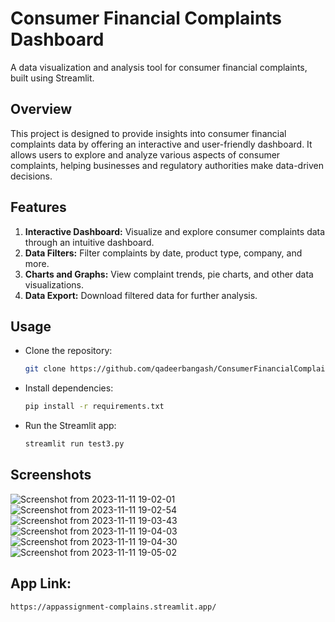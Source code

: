 # Consumer Financial Complaints Dashboard

A data visualization and analysis tool for consumer financial complaints, built using Streamlit.

## Overview

This project is designed to provide insights into consumer financial complaints data by offering an interactive and user-friendly dashboard. It allows users to explore and analyze various aspects of consumer complaints, helping businesses and regulatory authorities make data-driven decisions.

## Features

1. **Interactive Dashboard:** Visualize and explore consumer complaints data through an intuitive dashboard.
2. **Data Filters:** Filter complaints by date, product type, company, and more.
3. **Charts and Graphs:** View complaint trends, pie charts, and other data visualizations.
4. **Data Export:** Download filtered data for further analysis.

## Usage
- Clone the repository:
	```bash
	git clone https://github.com/qadeerbangash/ConsumerFinancialComplaints.git

- Install dependencies:
  	```bash
	pip install -r requirements.txt

- Run the Streamlit app:
  	```bash
	streamlit run test3.py

## Screenshots
![Screenshot from 2023-11-11 19-02-01](https://github.com/qadeerbangash/ConsumerFinancialComplaints/assets/64665560/84b7cb3e-f2ff-4f32-9959-1a1ceced0081)
![Screenshot from 2023-11-11 19-02-54](https://github.com/qadeerbangash/ConsumerFinancialComplaints/assets/64665560/87e51d94-64e3-4300-a659-86ef91d4e680)
![Screenshot from 2023-11-11 19-03-43](https://github.com/qadeerbangash/ConsumerFinancialComplaints/assets/64665560/6a0b5227-de06-4b1e-9f3a-9b351366a49a)
![Screenshot from 2023-11-11 19-04-03](https://github.com/qadeerbangash/ConsumerFinancialComplaints/assets/64665560/1a5256ad-e568-4221-a0d6-32c2fcbc1ff4)
![Screenshot from 2023-11-11 19-04-30](https://github.com/qadeerbangash/ConsumerFinancialComplaints/assets/64665560/c86266eb-ab23-4b5e-8fe0-90e09e5466a0)
![Screenshot from 2023-11-11 19-05-02](https://github.com/qadeerbangash/ConsumerFinancialComplaints/assets/64665560/abd305da-153d-4c6d-a709-53f1e0ee8a18)


## App Link:
	https://appassignment-complains.streamlit.app/
